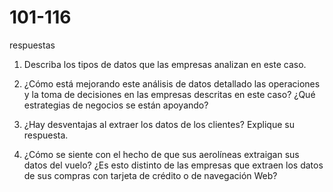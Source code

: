 # 101-116
respuestas

1. Describa los tipos de datos que las empresas analizan
en este caso.

2. ¿Cómo está mejorando este análisis de datos detallado
las operaciones y la toma de decisiones en las empresas
descritas en este caso? ¿Qué estrategias de negocios se
están apoyando?

3. ¿Hay desventajas al extraer los datos de los clientes?
Explique su respuesta.

4. ¿Cómo se siente con el hecho de que sus aerolíneas
extraigan sus datos del vuelo? ¿Es esto distinto de las
empresas que extraen los datos de sus compras con
tarjeta de crédito o de navegación Web?

